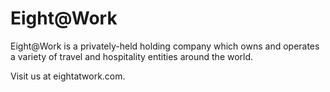 # Eight@Work
Eight@Work is a privately-held holding company which owns and operates a variety of travel and hospitality entities around the world.

Visit us at eightatwork.com.
